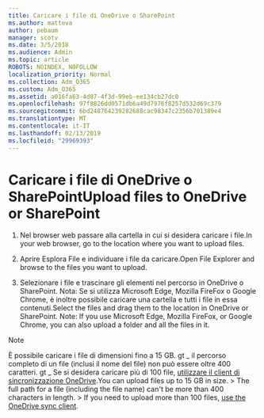 ```yaml
---
title: Caricare i file di OneDrive o SharePoint
ms.author: matteva
author: pebaum
manager: scotv
ms.date: 3/5/2018
ms.audience: Admin
ms.topic: article
ROBOTS: NOINDEX, NOFOLLOW
localization_priority: Normal
ms.collection: Adm_O365
ms.custom: Adm_O365
ms.assetid: a016fa63-4d87-4f3d-99eb-ee134cb27dc0
ms.openlocfilehash: 97f8826dd0571db6a49d7976f8257d532d69c379
ms.sourcegitcommit: 6bd248764239282688cac98347c2356b701389e4
ms.translationtype: MT
ms.contentlocale: it-IT
ms.lasthandoff: 02/13/2019
ms.locfileid: "29969393"
---
```

# <a name="upload-files-to-onedrive-or-sharepoint"></a><span data-ttu-id="fa4d8-102">Caricare i file di OneDrive o SharePoint</span><span class="sxs-lookup"><span data-stu-id="fa4d8-102">Upload files to OneDrive or SharePoint</span></span>

1. <span data-ttu-id="fa4d8-103">Nel browser web passare alla cartella in cui si desidera caricare i file.</span><span class="sxs-lookup"><span data-stu-id="fa4d8-103">In your web browser, go to the location where you want to upload files.</span></span>
    
2. <span data-ttu-id="fa4d8-104">Aprire Esplora File e individuare i file da caricare.</span><span class="sxs-lookup"><span data-stu-id="fa4d8-104">Open File Explorer and browse to the files you want to upload.</span></span>
    
3. <span data-ttu-id="fa4d8-p101">Selezionare i file e trascinare gli elementi nel percorso in OneDrive o SharePoint. Nota: Se si utilizza Microsoft Edge, Mozilla FireFox o Google Chrome, è inoltre possibile caricare una cartella e tutti i file in essa contenuti.</span><span class="sxs-lookup"><span data-stu-id="fa4d8-p101">Select the files and drag them to the location in OneDrive or SharePoint. Note: If you use Microsoft Edge, Mozilla FireFox, or Google Chrome, you can also upload a folder and all the files in it.</span></span>
    
> [!NOTE]
>  <span data-ttu-id="fa4d8-p102">È possibile caricare i file di dimensioni fino a 15 GB. gt _ il percorso completo di un file (inclusi il nome del file) non può essere oltre 400 caratteri. gt _ Se si desidera caricare più di 100 file, [utilizzare il client di sincronizzazione OneDrive](https://go.microsoft.com/fwlink/?linkid=866427).</span><span class="sxs-lookup"><span data-stu-id="fa4d8-p102">You can upload files up to 15 GB in size. >  The full path for a file (including the file name) can't be more than 400 characters in length. >  If you need to upload more than 100 files, [use the OneDrive sync client](https://go.microsoft.com/fwlink/?linkid=866427).</span></span> 
  

